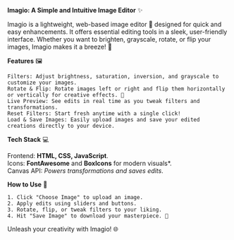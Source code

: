 **Imagio: A Simple and Intuitive Image Editor** ✨  

Imagio is a lightweight, web-based image editor 🎉 designed for quick and easy enhancements. It offers essential editing tools in a sleek, user-friendly         interface. Whether you want to brighten, grayscale, rotate, or flip your images, Imagio makes it a breeze! 🎨  


**Features**  🖼️

    Filters: Adjust brightness, saturation, inversion, and grayscale to customize your images.  
    Rotate & Flip: Rotate images left or right and flip them horizontally or vertically for creative effects. 🔄  
    Live Preview: See edits in real time as you tweak filters and transformations.  
    Reset Filters: Start fresh anytime with a single click!  
    Load & Save Images: Easily upload images and save your edited creations directly to your device.  


**Tech Stack** 💻

    
Frontend: **HTML, CSS, JavaScript**.  
Icons: **FontAwesome** and **BoxIcons** for modern visuals*.  
Canvas API: *Powers transformations and saves edits*.  


**How to Use** 🌈


    1. Click "Choose Image" to upload an image.  
    2. Apply edits using sliders and buttons.  
    3. Rotate, flip, or tweak filters to your liking.  
    4. Hit "Save Image" to download your masterpiece. 🚀  


Unleash your creativity with Imagio! 🌐
